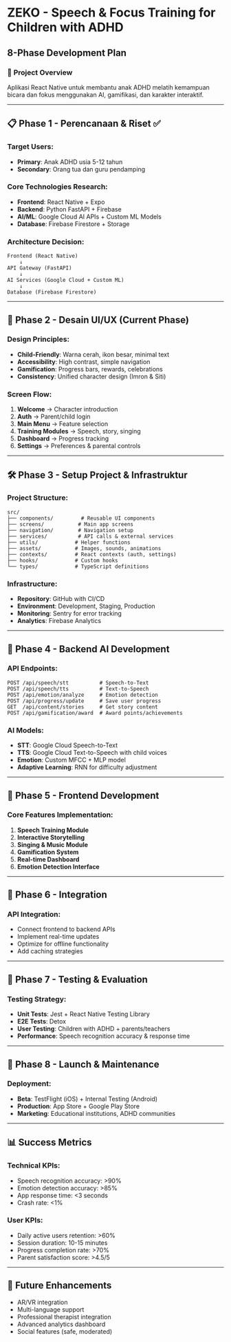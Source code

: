 # ZEKO - Speech & Focus Training for Children with ADHD
## 8-Phase Development Plan

### 🎯 **Project Overview**
Aplikasi React Native untuk membantu anak ADHD melatih kemampuan bicara dan fokus menggunakan AI, gamifikasi, dan karakter interaktif.

---

## 📋 **Phase 1 - Perencanaan & Riset** ✅

### Target Users:
- **Primary**: Anak ADHD usia 5-12 tahun
- **Secondary**: Orang tua dan guru pendamping

### Core Technologies Research:
- **Frontend**: React Native + Expo
- **Backend**: Python FastAPI + Firebase
- **AI/ML**: Google Cloud AI APIs + Custom ML Models
- **Database**: Firebase Firestore + Storage

### Architecture Decision:
```
Frontend (React Native) 
    ↓ 
API Gateway (FastAPI)
    ↓
AI Services (Google Cloud + Custom ML)
    ↓
Database (Firebase Firestore)
```

---

## 🎨 **Phase 2 - Desain UI/UX** (Current Phase)

### Design Principles:
- **Child-Friendly**: Warna cerah, ikon besar, minimal text
- **Accessibility**: High contrast, simple navigation
- **Gamification**: Progress bars, rewards, celebrations
- **Consistency**: Unified character design (Imron & Siti)

### Screen Flow:
1. **Welcome** → Character introduction
2. **Auth** → Parent/child login
3. **Main Menu** → Feature selection
4. **Training Modules** → Speech, story, singing
5. **Dashboard** → Progress tracking
6. **Settings** → Preferences & parental controls

---

## 🛠️ **Phase 3 - Setup Project & Infrastruktur**

### Project Structure:
```
src/
├── components/         # Reusable UI components
├── screens/           # Main app screens
├── navigation/        # Navigation setup
├── services/          # API calls & external services
├── utils/            # Helper functions
├── assets/           # Images, sounds, animations
├── contexts/         # React contexts (auth, settings)
├── hooks/            # Custom hooks
└── types/            # TypeScript definitions
```

### Infrastructure:
- **Repository**: GitHub with CI/CD
- **Environment**: Development, Staging, Production
- **Monitoring**: Sentry for error tracking
- **Analytics**: Firebase Analytics

---

## 🤖 **Phase 4 - Backend AI Development**

### API Endpoints:
```
POST /api/speech/stt          # Speech-to-Text
POST /api/speech/tts          # Text-to-Speech
POST /api/emotion/analyze     # Emotion detection
POST /api/progress/update     # Save user progress
GET  /api/content/stories     # Get story content
POST /api/gamification/award  # Award points/achievements
```

### AI Models:
- **STT**: Google Cloud Speech-to-Text
- **TTS**: Google Cloud Text-to-Speech with child voices
- **Emotion**: Custom MFCC + MLP model
- **Adaptive Learning**: RNN for difficulty adjustment

---

## 📱 **Phase 5 - Frontend Development**

### Core Features Implementation:
1. **Speech Training Module**
2. **Interactive Storytelling**
3. **Singing & Music Module**
4. **Gamification System**
5. **Real-time Dashboard**
6. **Emotion Detection Interface**

---

## 🔗 **Phase 6 - Integration**

### API Integration:
- Connect frontend to backend APIs
- Implement real-time updates
- Optimize for offline functionality
- Add caching strategies

---

## 🧪 **Phase 7 - Testing & Evaluation**

### Testing Strategy:
- **Unit Tests**: Jest + React Native Testing Library
- **E2E Tests**: Detox
- **User Testing**: Children with ADHD + parents/teachers
- **Performance**: Speech recognition accuracy & response time

---

## 🚀 **Phase 8 - Launch & Maintenance**

### Deployment:
- **Beta**: TestFlight (iOS) + Internal Testing (Android)
- **Production**: App Store + Google Play Store
- **Marketing**: Educational institutions, ADHD communities

---

## 📊 **Success Metrics**

### Technical KPIs:
- Speech recognition accuracy: >90%
- Emotion detection accuracy: >85%
- App response time: <3 seconds
- Crash rate: <1%

### User KPIs:
- Daily active users retention: >60%
- Session duration: 10-15 minutes
- Progress completion rate: >70%
- Parent satisfaction score: >4.5/5

---

## 🔄 **Future Enhancements**
- AR/VR integration
- Multi-language support
- Professional therapist integration
- Advanced analytics dashboard
- Social features (safe, moderated)
